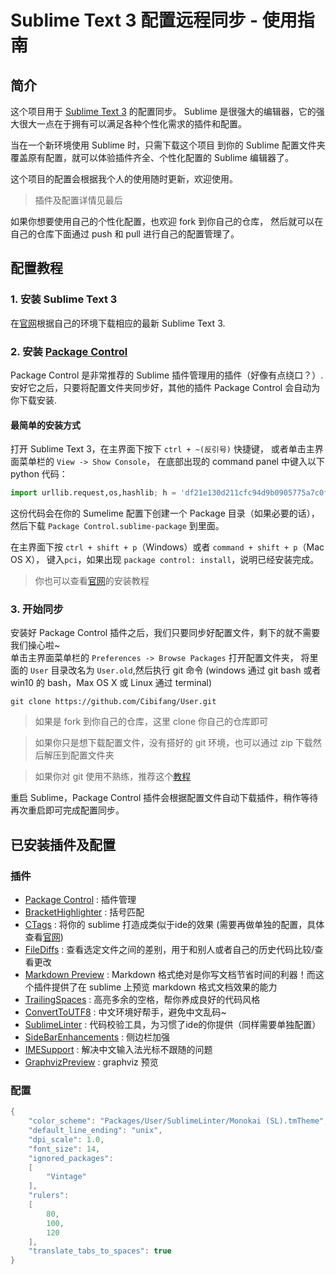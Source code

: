 # Sublime Text 3 配置远程同步 - 使用指南

## 简介

这个项目用于 [Sublime Text 3](https://www.sublimetext.com/) 的配置同步。
Sublime 是很强大的编辑器，它的强大很大一点在于拥有可以满足各种个性化需求的插件和配置。

当在一个新环境使用 Sublime 时，只需下载这个项目
到你的 Sublime 配置文件夹覆盖原有配置，就可以体验插件齐全、个性化配置的 Sublime 编辑器了。

这个项目的配置会根据我个人的使用随时更新，欢迎使用。  

> 插件及配置详情见最后  

如果你想要使用自己的个性化配置，也欢迎 fork 到你自己的仓库，
然后就可以在自己的仓库下面通过 push 和 pull 进行自己的配置管理了。

## 配置教程

### 1. 安装 Sublime Text 3

在[官网](https://www.sublimetext.com/3)根据自己的环境下载相应的最新 Sublime Text 3.

### 2. 安装 [Package Control](https://packagecontrol.io/)

Package Control 是非常推荐的 Sublime 插件管理用的插件（好像有点绕口？）.
安好它之后，只要将配置文件夹同步好，其他的插件 Package Control 会自动为你下载安装.

#### 最简单的安装方式

打开 Sublime Text 3，在主界面下按下 `ctrl + ~(反引号)` 快捷键，
或者单击主界面菜单栏的 `View -> Show Console`，
在底部出现的 command panel 中键入以下 python 代码：

```python
import urllib.request,os,hashlib; h = 'df21e130d211cfc94d9b0905775a7c0f' + '1e3d39e33b79698005270310898eea76'; pf = 'Package Control.sublime-package'; ipp = sublime.installed_packages_path(); urllib.request.install_opener( urllib.request.build_opener( urllib.request.ProxyHandler()) ); by = urllib.request.urlopen( 'http://packagecontrol.io/' + pf.replace(' ', '%20')).read(); dh = hashlib.sha256(by).hexdigest(); print('Error validating download (got %s instead of %s), please try manual install' % (dh, h)) if dh != h else open(os.path.join( ipp, pf), 'wb' ).write(by)
```

这份代码会在你的 Sumelime 配置下创建一个 Package 目录（如果必要的话），然后下载
`Package Control.sublime-package` 到里面。

在主界面下按 `ctrl + shift + p`（Windows）或者 `command + shift + p`（Mac OS X），
键入`pci`，如果出现 `package control: install`，说明已经安装完成。  

> 你也可以查看[官网](https://packagecontrol.io/installation)的安装教程

### 3. 开始同步

安装好 Package Control 插件之后，我们只要同步好配置文件，剩下的就不需要我们操心啦~  
单击主界面菜单栏的 `Preferences -> Browse Packages` 打开配置文件夹，
将里面的 `User` 目录改名为 `User.old`,然后执行 git 命令
(windows 通过 git bash 或者 win10 的 bash，Max OS X 或 Linux 通过 terminal)  

`git clone https://github.com/Cibifang/User.git`  

> 如果是 fork 到你自己的仓库，这里 clone 你自己的仓库即可  

> 如果你只是想下载配置文件，没有搭好的 git 环境，也可以通过 zip 下载然后解压到配置文件夹  

> 如果你对 git 使用不熟练，推荐这个[教程](http://www.liaoxuefeng.com/wiki/0013739516305929606dd18361248578c67b8067c8c017b000)  

重启 Sublime，Package Control 插件会根据配置文件自动下载插件，稍作等待再次重启即可完成配置同步。


## 已安装插件及配置

### 插件

* [Package Control](https://packagecontrol.io/) : 插件管理  
* [BracketHighlighter](https://github.com/facelessuser/BracketHighlighter) : 括号匹配  
* [CTags](https://github.com/SublimeText/CTags) : 将你的 sublime 打造成类似于ide的效果
(需要再做单独的配置，具体查看[官网](https://github.com/SublimeText/CTags))  
* [FileDiffs](https://github.com/colinta/SublimeFileDiffs) : 
查看选定文件之间的差别，用于和别人或者自己的历史代码比较/查看更改  
* [Markdown Preview](https://github.com/revolunet/sublimetext-markdown-preview) : 
Markdown 格式绝对是你写文档节省时间的利器！而这个插件提供了在 sublime 上预览 markdown 格式文档效果的能力  
* [TrailingSpaces](https://github.com/SublimeText/TrailingSpaces) : 高亮多余的空格，帮你养成良好的代码风格  
* [ConvertToUTF8](https://github.com/seanliang/ConvertToUTF8) : 中文环境好帮手，避免中文乱码~  
* [SublimeLinter](http://www.sublimelinter.com/en/latest/) : 代码校验工具，为习惯了ide的你提供（同样需要单独配置）  
* [SideBarEnhancements](https://github.com/titoBouzout/SideBarEnhancements/tree/st3) : 侧边栏加强  
* [IMESupport](https://github.com/chikatoike/IMESupport) : 解决中文输入法光标不跟随的问题  
* [GraphvizPreview](https://github.com/munro/SublimeGraphvizPreview) : graphviz 预览

### 配置

```c
{
    "color_scheme": "Packages/User/SublimeLinter/Monokai (SL).tmTheme",     //主题
    "default_line_ending": "unix",                                          //避免在windows环境编写linux代码产生不必要的格式错误
    "dpi_scale": 1.0,                                                       //避免高分屏下sublime标题栏中文乱码
    "font_size": 14,                                                        //字体大小
    "ignored_packages":
    [
        "Vintage"
    ],
    "rulers":                                                               //在第80/100/120行先是竖线，养成良好代码风格
    [
        80,
        100,
        120
    ],
    "translate_tabs_to_spaces": true                                        //自动将tab转化为space，避免跨平台代码出错
}
```